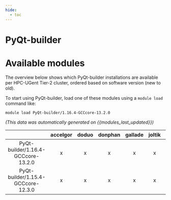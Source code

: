 ```yaml
---
hide:
  - toc
---
```


PyQt-builder
============

# Available modules


The overview below shows which PyQt-builder installations are available per HPC-UGent Tier-2 cluster, ordered based on software version (new to old).

To start using PyQt-builder, load one of these modules using a `module load` command like:

```shell
module load PyQt-builder/1.16.4-GCCcore-13.2.0
```

*(This data was automatically generated on {{modules_last_updated}})*  

| |accelgor|doduo|donphan|gallade|joltik|shinx|
| :---: | :---: | :---: | :---: | :---: | :---: | :---: |
|PyQt-builder/1.16.4-GCCcore-13.2.0|x|x|x|x|x|x|
|PyQt-builder/1.15.4-GCCcore-12.3.0|x|x|x|x|x|x|
